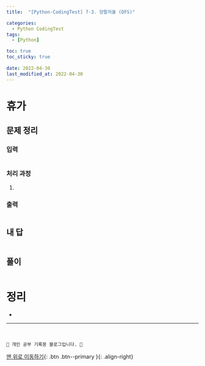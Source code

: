 ```yaml
---
title:  "[Python-CodingTest] 7-3. 양팔저울 (DFS)"

categories:
  - Python CodingTest
tags:
  - [Python]

toc: true
toc_sticky: true
 
date: 2022-04-30
last_modified_at: 2022-04-30
---
```


# 휴가
## 문제 정리
### 입력
```

```
### 처리 과정
1. 

### 출력
```

```
## 내 답
```py

```
## 풀이 
```py

```
# 정리
- 


***
<br>

    💛 개인 공부 기록용 블로그입니다. 👻

[맨 위로 이동하기](#){: .btn .btn--primary }{: .align-right}